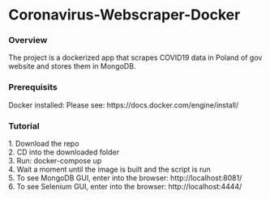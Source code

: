 # Coronavirus-Webscraper-Docker

<h3>Overview</h3>  
The project is a dockerized app that scrapes COVID19 data in Poland of gov website and stores them in MongoDB.

<h3>Prerequisits</h3>  
Docker installed: Please see: https://docs.docker.com/engine/install/

  <h3>Tutorial</h3>
1. Download the repo  <br>
2. CD into the downloaded folder  <br>
3. Run: docker-compose up  <br>
4. Wait a moment until the image is built and the script is run  <br>
5. To see MongoDB GUI, enter into the browser: http://localhost:8081/  <br>
6. To see Selenium GUI, enter into the browser: http://localhost:4444/  <br>
